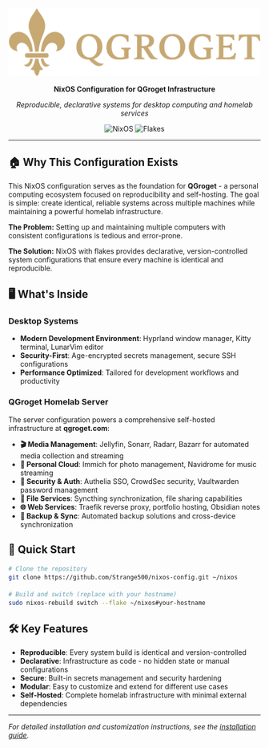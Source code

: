 <div align="center">

![QGroget](./qgroget-logo.png)

**NixOS Configuration for QGroget Infrastructure**

*Reproducible, declarative systems for desktop computing and homelab services*

![NixOS](https://img.shields.io/badge/NixOS-5277C3?style=for-the-badge&logo=nixos&logoColor=white)
![Flakes](https://img.shields.io/badge/Nix_Flakes-Enabled-blue?style=for-the-badge)

</div>

---

## 🏠 Why This Configuration Exists

This NixOS configuration serves as the foundation for **QGroget** - a personal computing ecosystem focused on reproducibility and self-hosting. The goal is simple: create identical, reliable systems across multiple machines while maintaining a powerful homelab infrastructure.

**The Problem:** Setting up and maintaining multiple computers with consistent configurations is tedious and error-prone.

**The Solution:** NixOS with flakes provides declarative, version-controlled system configurations that ensure every machine is identical and reproducible.

## 🖥️ What's Inside

### Desktop Systems
- **Modern Development Environment**: Hyprland window manager, Kitty terminal, LunarVim editor
- **Security-First**: Age-encrypted secrets management, secure SSH configurations
- **Performance Optimized**: Tailored for development workflows and productivity

### QGroget Homelab Server
The server configuration powers a comprehensive self-hosted infrastructure at **qgroget.com**:

- **🎬 Media Management**: Jellyfin, Sonarr, Radarr, Bazarr for automated media collection and streaming
- **📱 Personal Cloud**: Immich for photo management, Navidrome for music streaming
- **🔐 Security & Auth**: Authelia SSO, CrowdSec security, Vaultwarden password management  
- **📁 File Services**: Syncthing synchronization, file sharing capabilities
- **🌐 Web Services**: Traefik reverse proxy, portfolio hosting, Obsidian notes
- **🔄 Backup & Sync**: Automated backup solutions and cross-device synchronization

## 🚀 Quick Start

```bash
# Clone the repository
git clone https://github.com/Strange500/nixos-config.git ~/nixos

# Build and switch (replace with your hostname)
sudo nixos-rebuild switch --flake ~/nixos#your-hostname
```

## 🛠️ Key Features

- **Reproducible**: Every system build is identical and version-controlled
- **Declarative**: Infrastructure as code - no hidden state or manual configurations  
- **Secure**: Built-in secrets management and security hardening
- **Modular**: Easy to customize and extend for different use cases
- **Self-Hosted**: Complete homelab infrastructure with minimal external dependencies

---

*For detailed installation and customization instructions, see the [installation guide](docs/installation.md).*
